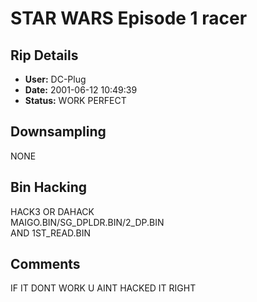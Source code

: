 # STAR WARS Episode 1 racer

## Rip Details

- **User:** DC-Plug
- **Date:** 2001-06-12 10:49:39
- **Status:** WORK PERFECT

## Downsampling

NONE

## Bin Hacking

HACK3 OR DAHACK<br />MAIGO.BIN/SG_DPLDR.BIN/2_DP.BIN<br />AND 1ST_READ.BIN

## Comments

IF IT DONT WORK U AINT HACKED IT RIGHT

